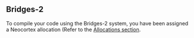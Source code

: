 ## Bridges-2
To compile your code using the Bridges-2 system, you have been assigned a Neocortex allocation (Refer to the [Allocations section](https://www.psc.edu/resources/neocortex/docs/allocations).
